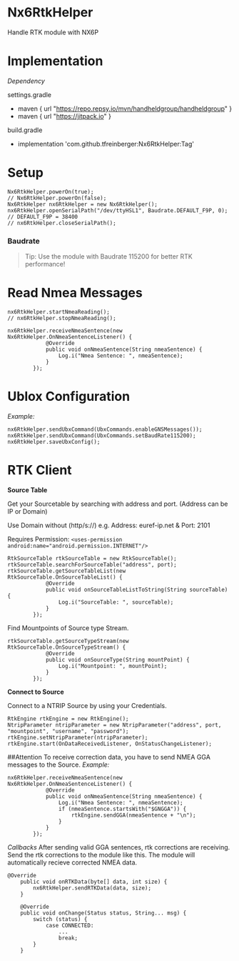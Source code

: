 # Nx6RtkHelper
Handle RTK module with NX6P


# Implementation
*Dependency*

settings.gradle
  - maven { url "https://repo.repsy.io/mvn/handheldgroup/handheldgroup" }
  - maven { url "https://jitpack.io" }

build.gradle
- implementation 'com.github.tfreinberger:Nx6RtkHelper:Tag'


# Setup
```
Nx6RtkHelper.powerOn(true);
// Nx6RtkHelper.powerOn(false);
Nx6RtkHelper nx6RtkHelper = new Nx6RtkHelper();
nx6RtkHelper.openSerialPath("/dev/ttyHSL1", Baudrate.DEFAULT_F9P, 0);  // DEFAULT_F9P = 38400
// nx6RtkHelper.closeSerialPath();
```
### Baudrate
> Tip: Use the module with Baudrate 115200 for better RTK performance!

# Read Nmea Messages
```
nx6RtkHelper.startNmeaReading();
// nx6RtkHelper.stopNmeaReading();

nx6RtkHelper.receiveNmeaSentence(new Nx6RtkHelper.OnNmeaSentenceListener() {
            @Override
            public void onNmeaSentence(String nmeaSentence) {
                Log.i("Nmea Sentence: ", nmeaSentence);
            }
        });
```

# Ublox Configuration
*Example:*
```
nx6RtkHelper.sendUbxCommand(UbxCommands.enableGNSMessages());
nx6RtkHelper.sendUbxCommand(UbxCommands.setBaudRate115200);
nx6RtkHelper.saveUbxConfig();
```

# RTK Client
**Source Table**

Get your Sourcetable by searching with address and port. (Address can be IP or Domain)

Use Domain without (http/s://) e.g. Address: euref-ip.net & Port: 2101 

Requires Permission: 
``` <uses-permission android:name="android.permission.INTERNET"/> ```
```
RtkSourceTable rtkSourceTable = new RtkSourceTable();
rtkSourceTable.searchForSourceTable("address", port);
rtkSourceTable.getSourceTableList(new RtkSourceTable.OnSourceTableList() {
            @Override
            public void onSourceTableListToString(String sourceTable) {
                Log.i("SourceTable: ", sourceTable);
            }
        });
```
Find Mountpoints of Source type Stream.
```
rtkSourceTable.getSourceTypeStream(new RtkSourceTable.OnSourceTypeStream() {
            @Override
            public void onSourceType(String mountPoint) {
                Log.i("Mountpoint: ", mountPoint);
            }
        });
```

**Connect to Source**

Connect to a NTRIP Source by using your Credentials.
```
RtkEngine rtkEngine = new RtkEngine();
NtripParameter ntripParameter = new NtripParameter("address", port, "mountpoint", "username", "password");
rtkEngine.setNtripParameter(ntripParameter);
rtkEngine.start(OnDataReceivedListener, OnStatusChangeListener);  
```
##Attention
To receive correction data, you have to send NMEA GGA messages to the Source.
*Example:*
```
nx6RtkHelper.receiveNmeaSentence(new Nx6RtkHelper.OnNmeaSentenceListener() {
            @Override
            public void onNmeaSentence(String nmeaSentence) {
                Log.i("Nmea Sentence: ", nmeaSentence);
                if (nmeaSentence.startsWith("$GNGGA")) {
                    rtkEngine.sendGGA(nmeaSentence + "\n");
                }
            }
        });
```
*Callbacks*
After sending valid GGA sentences, rtk corrections are receiving. 
Send the rtk corrections to the module like this.
The module will automatically recieve corrected NMEA data.
```
@Override
    public void onRTKData(byte[] data, int size) {
        nx6RtkHelper.sendRTKData(data, size);
    }

    @Override
    public void onChange(Status status, String... msg) {
        switch (status) {
            case CONNECTED:
                ...
                break;
        }
    }
```





